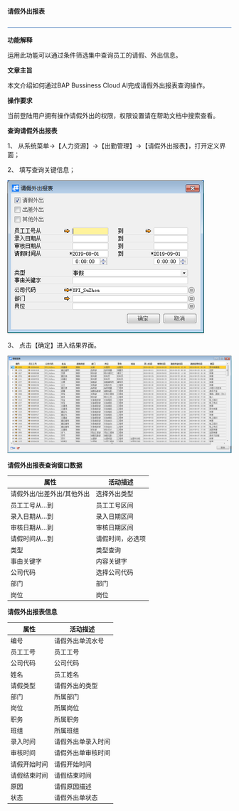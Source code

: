 **请假外出报表**

 ![1574417197089](rlzy_cqgl_Images/common/headLine.png)

 

**功能解释**

运用此功能可以通过条件筛选集中查询员工的请假、外出信息。

**文章主旨**

本文介绍如何通过BAP Bussiness Cloud AI完成请假外出报表查询操作。

**操作要求**

当前登陆用户拥有操作请假外出的权限，权限设置请在帮助文档中搜索查看。

**查询请假外出报表**

1、 从系统菜单->【人力资源】->【出勤管理】->【请假外出报表】，打开定义界面； 

2、 填写查询关键信息；

![img](rlzy_cqgl_Images\请假外出报表1.png)

3、 点击【确定】进入结果界面。

![img](rlzy_cqgl_Images\请假外出报表2.png)

**请假外出报表查询窗口数据**

| **属性**                   | **活动描述**     |
| -------------------------- | ---------------- |
| 请假外出/出差外出/其他外出 | 选择外出类型     |
| 员工工号从…到              | 员工工号区间     |
| 录入日期从…到              | 录入日期区间     |
| 审核日期从…到              | 审核日期区间     |
| 请假时间从…到              | 请假时间，必选项 |
| 类型                       | 类型查询         |
| 事由关键字                 | 内容关键字       |
| 公司代码                   | 选择公司代码     |
| 部门                       | 部门             |
| 岗位                       | 岗位             |

**请假外出报表信息**

| **属性**     | **活动描述**       |
| ------------ | ------------------ |
| 编号         | 请假外出单流水号   |
| 员工工号     | 员工工号           |
| 公司代码     | 公司代码           |
| 姓名         | 员工姓名           |
| 请假类型     | 请假外出的类型     |
| 部门         | 所属部门           |
| 岗位         | 所属岗位           |
| 职务         | 所属职务           |
| 班组         | 所属班组           |
| 录入时间     | 请假外出单录入时间 |
| 审核时间     | 请假外出单审核时间 |
| 请假开始时间 | 请假开始时间       |
| 请假结束时间 | 请假结束时间       |
| 原因         | 请假原因描述       |
| 状态         | 请假外出单状态     |

 

    